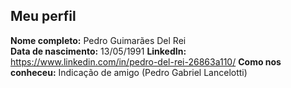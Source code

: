 Meu perfil
-------

**Nome completo:** Pedro Guimarães Del Rei   
**Data de nascimento:** 13/05/1991
**LinkedIn:** https://www.linkedin.com/in/pedro-del-rei-26863a110/
**Como nos conheceu:** Indicação de amigo (Pedro Gabriel Lancelotti)